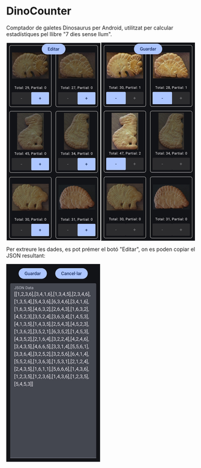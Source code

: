 # DinoCounter

Comptador de galetes Dinosaurus per Android, utilitzat per calcular estadístiques pel llibre "7 dies sense llum".


<div style="display: flex; justify-content: space-around; align-items: center;">
    <img src="assets/images/PantallaPrincipal.jpg" alt="Pantalla principal" style="width:250px;">
    <img src="assets/images/PantallPrincipalAmbDades.jpg" alt="Pantalla principal" style="width:250px;">
</div>


Per extreure les dades, es pot prémer el botó "Editar", on es poden copiar el JSON resultant:

<img src="assets/images/JSON.jpg" alt="Pantalla principal" style="width:250px;">

